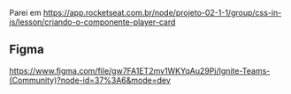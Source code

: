 Parei em 
  https://app.rocketseat.com.br/node/projeto-02-1-1/group/css-in-js/lesson/criando-o-componente-player-card

## Figma
https://www.figma.com/file/gw7FA1ET2mv1WKYqAu29Pj/Ignite-Teams-(Community)?node-id=37%3A6&mode=dev